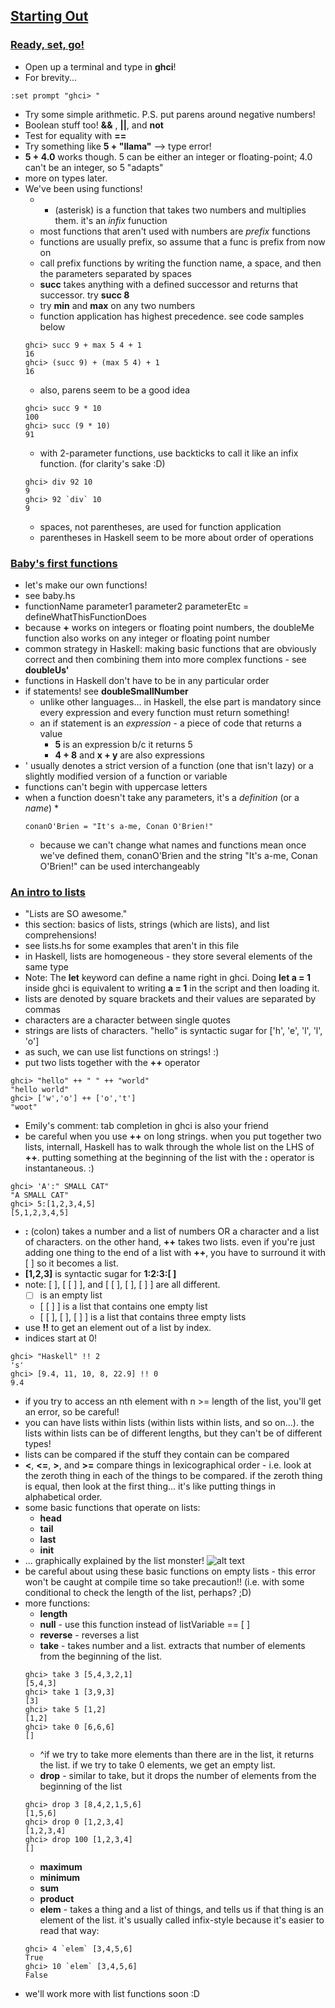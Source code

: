 ## [Starting Out](http://learnyouahaskell.com/starting-out)

### [Ready, set, go!](http://learnyouahaskell.com/starting-out#ready-set-go)
* Open up a terminal and type in **ghci**!
* For brevity... 
```
:set prompt "ghci> "
```
* Try some simple arithmetic. P.S. put parens around negative numbers!
* Boolean stuff too! **&&** , **||**, and **not**
* Test for equality with **==**
* Try something like **5 + "llama"** --> type error!
* **5 + 4.0** works though. 5 can be either an integer or floating-point; 4.0 can't be an integer, so 5 "adapts"
* more on types later.
* We've been using functions! 
    * * (asterisk) is a function that takes two numbers and multiplies them. it's an _infix_ funuction
    * most functions that aren't used with numbers are _prefix_ functions
    * functions are usually prefix, so assume that a func is prefix from now on
    * call prefix functions by writing the function name, a space, and then the parameters separated by spaces
    * **succ** takes anything with a defined successor and returns that successor. try **succ 8**
    * try **min** and **max** on any two numbers
    * function application has highest precedence. see code samples below
    ```
    ghci> succ 9 + max 5 4 + 1
    16
    ghci> (succ 9) + (max 5 4) + 1
    16
    ```
    * also, parens seem to be a good idea
    ```ls 
    ghci> succ 9 * 10
    100
    ghci> succ (9 * 10)
    91
    ```
    * with 2-parameter functions, use backticks to call it like an infix function. (for clarity's sake :D)
    ```
    ghci> div 92 10
    9
    ghci> 92 `div` 10
    9
    ```
    * spaces, not parentheses, are used for function application
    * parentheses in Haskell seem to be more about order of operations

### [Baby's first functions](http://learnyouahaskell.com/starting-out#babys-first-functions)
* let's make our own functions!
* see baby.hs 
* functionName parameter1 parameter2 parameterEtc = defineWhatThisFunctionDoes
* because **+** works on integers or floating point numbers, the doubleMe function also works on any integer or floating point number
* common strategy in Haskell: making basic functions that are obviously correct and then combining them into more complex functions - see **doubleUs'**
* functions in Haskell don't have to be in any particular order
* if statements! see **doubleSmallNumber**
    * unlike other languages... in Haskell, the else part is mandatory since every expression and every function must return something!
    * an if statement is an _expression_ - a piece of code that returns a value
        * **5** is an expression b/c it returns 5
        * **4 + 8** and **x + y** are also expressions
* ' usually denotes a strict version of a function (one that isn't lazy) or a slightly modified version of a function or variable
* functions can't begin with uppercase letters
* when a function doesn't take any parameters, it's a _definition_ (or a _name_)
    * 
    ```
    conanO'Brien = "It's a-me, Conan O'Brien!"
    ```
    * because we can't change what names and functions mean once we've defined them, conanO'Brien and the string "It's a-me, Conan O'Brien!" can be used interchangeably

### [An intro to lists](http://learnyouahaskell.com/starting-out#an-intro-to-lists)
* "Lists are SO awesome."
* this section: basics of lists, strings (which are lists), and list comprehensions!
* see lists.hs for some examples that aren't in this file
* in Haskell, lists are homogeneous - they store several elements of the same type
* Note: The **let** keyword can define a name right in ghci. Doing **let a = 1** inside ghci is equivalent to writing **a = 1** in the script and then loading it.
* lists are denoted by square brackets and their values are separated by commas
* characters are a character between single quotes
* strings are lists of characters. "hello" is syntactic sugar for ['h', 'e', 'l', 'l', 'o'] 
* as such, we can use list functions on strings! :)
* put two lists together with the **++** operator
```
ghci> "hello" ++ " " ++ "world"
"hello world"
ghci> ['w','o'] ++ ['o','t']
"woot"
```
* Emily's comment: tab completion in ghci is also your friend
* be careful when you use **++** on long strings. when you put together two lists, internall, Haskell has to walk through the whole list on the LHS of **++**. putting something at the beginning of the list with the **:** operator is instantaneous. :)
```
ghci> 'A':" SMALL CAT"
"A SMALL CAT"
ghci> 5:[1,2,3,4,5]
[5,1,2,3,4,5]
```
* **:** (colon) takes a number and a list of numbers OR a character and a list of characters. on the other hand, **++** takes two lists. even if you're just adding one thing to the end of a list with **++**, you have to surround it with [ ] so it becomes a list.
* **[1,2,3]** is syntactic sugar for **1:2:3:[ ]** 
* note: [ ], [ [ ] ], and [ [ ], [ ], [ ] ] are all different.
    * [ ] is an empty list
    * [ [ ] ] is a list that contains one empty list
    * [ [ ], [ ], [ ] ] is a list that contains three empty lists
* use **!!** to get an element out of a list by index. 
* indices start at 0! 
```
ghci> "Haskell" !! 2
's'
ghci> [9.4, 11, 10, 8, 22.9] !! 0
9.4
```
* if you try to access an nth element with n >= length of the list, you'll get an error, so be careful!
* you can have lists within lists (within lists within lists, and so on...). the lists within lists can be of different lengths, but they can't be of different types!
* lists can be compared if the stuff they contain can be compared
* **<**, **<=**, **>**, and **>=** compare things in lexicographical order - i.e. look at the zeroth thing in each of the things to be compared. if the zeroth thing is equal, then look at the first thing... it's like putting things in alphabetical order.
* some basic functions that operate on lists:
    * **head**
    * **tail**
    * **last**
    * **init**
* ... graphically explained by the list monster!
![alt text](http://s3.amazonaws.com/lyah/listmonster.png "a Haskell list monster")
* be careful about using these basic functions on empty lists - this error won't be caught at compile time so take precaution!! (i.e. with some conditional to check the length of the list, perhaps? ;D)
* more functions:
    * **length**
    * **null** - use this function instead of listVariable == [ ]
    * **reverse** - reverses a list
    * **take** - takes number and a list. extracts that number of elements from the beginning of the list.
    ```
    ghci> take 3 [5,4,3,2,1]
    [5,4,3]
    ghci> take 1 [3,9,3]
    [3]
    ghci> take 5 [1,2]
    [1,2]
    ghci> take 0 [6,6,6]
    []
    ```
    * ^if we try to take more elements than there are in the list, it returns the list. if we try to take 0 elements, we get an empty list.
    * **drop** - similar to take, but it drops the number of elements from the beginning of the list
    ```
    ghci> drop 3 [8,4,2,1,5,6]
    [1,5,6]
    ghci> drop 0 [1,2,3,4]
    [1,2,3,4]
    ghci> drop 100 [1,2,3,4]
    []
    ```
    * **maximum**
    * **minimum**
    * **sum**
    * **product**
    * **elem** - takes a thing and a list of things, and tells us if that thing is an element of the list. it's usually called infix-style because it's easier to read that way:
    ```
    ghci> 4 `elem` [3,4,5,6]
    True
    ghci> 10 `elem` [3,4,5,6]
    False
    ```
* we'll work more with list functions soon :D
